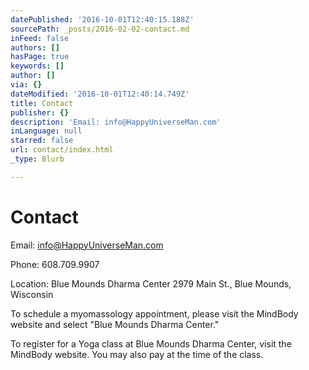 ```yaml
---
datePublished: '2016-10-01T12:40:15.188Z'
sourcePath: _posts/2016-02-02-contact.md
inFeed: false
authors: []
hasPage: true
keywords: []
author: []
via: {}
dateModified: '2016-10-01T12:40:14.749Z'
title: Contact
publisher: {}
description: 'Email: info@HappyUniverseMan.com'
inLanguage: null
starred: false
url: contact/index.html
_type: Blurb

---
```

# Contact

Email: info@HappyUniverseMan.com

Phone: 608.709.9907

Location: Blue Mounds Dharma Center 2979 Main St., Blue Mounds, Wisconsin

To schedule a myomassology appointment, please visit the MindBody website and select "Blue Mounds Dharma Center."

To register for a Yoga class at Blue Mounds Dharma Center, visit the MindBody website. You may also pay at the time of the class.